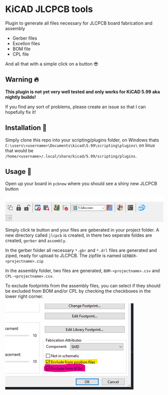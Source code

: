 # KiCAD JLCPCB tools

Plugin to generate all files necessary for JLCPCB board fabrication and assembly

 - Gerber files
 - Excellon files
 - BOM file
 - CPL file

And all that with a simple click on a button 😎

## Warning 🔥

**This plugin is not yet very well tested and only works for KiCAD 5.99 aka nightly builds!**

If you find any sort of problems, please create an issue so that I can hopefully fix it!

## Installation 💾

Simply clone this repo into your scripting/plugins folder, on Windows thats `C:\users\<username>\Documents\kicad\5.99\scripting\plugins\` on linux that would be `/home/<username>/.local/share/kicad/5.99/scripting/plugins`.

## Usage 🥳

Open up your board in `pcbnew` where you should see a shiny new JLCPCB button

![KiCAD Toolbar JLCPCB button](https://raw.githubusercontent.com/Bouni/kicad-jlcpcb-tools/main/images/toolbar.png)

Simply click te button and your files are geberated in your project folder.
A new directory called `jlcpcb` is created, in there two seperate foldes are created, `gerber` and `assembly`.

In the gerber folder all necessary `*.gbr` and `*.drl` files are generated and ziped, ready for upload to JLCPCB.
The zipfile is named `GERBER-<projectname>.zip`

In the assembly folder, two files are generated, `BOM-<projectname>.csv` and `CPL-<projectname>.csv`.

To exclude footprints from the assembly files, you can select if they should be excluded from BOM and/or CPL by checking the checkboxes in the lower right corner.

![KiCAD exclude from BOM or CPL](https://raw.githubusercontent.com/Bouni/kicad-jlcpcb-tools/main/images/exclude.png)
